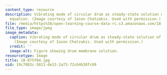 ```yaml
---
content_type: resource
description: Vibrating mode of circular drum as steady-state solution of the wave
  equation. (Image courtesy of Iason Chatzakis. Used with permission.)
file: /media/https%3A/open-learning-course-data-rc.s3.amazonaws.com/18-075-advanced-calculus-for-engineers-fall-2004/19c7083c5811de132a7372c64b38fc69_18-075f04.jpg
file_type: image/jpeg
image_metadata:
  caption: Vibrating mode of circular drum as steady-state solution of the wave equation.
    (Image courtesy of Iason Chatzakis. Used with permission.)
  credit: ''
  image-alt: Figure showing drum membrane solution.
resourcetype: Image
title: 18-075f04.jpg
uid: 19c7083c-5811-de13-2a73-72c64b38fc69
---
```

